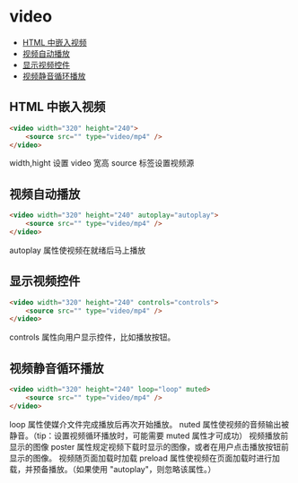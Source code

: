 # video

- [HTML 中嵌入视频](#html-中嵌入视频)
- [视频自动播放](#视频自动播放)
- [显示视频控件](#显示视频控件)
- [视频静音循环播放](#视频静音循环播放)

## HTML 中嵌入视频

```html
<video width="320" height="240">
	<source src="" type="video/mp4" />
</video>
```

width,hight 设置 video 宽高
source 标签设置视频源

## 视频自动播放

```html
<video width="320" height="240" autoplay="autoplay">
	<source src="" type="video/mp4" />
</video>
```

autoplay 属性使视频在就绪后马上播放

## 显示视频控件

```html
<video width="320" height="240" controls="controls">
	<source src="" type="video/mp4" />
</video>
```

controls 属性向用户显示控件，比如播放按钮。

## 视频静音循环播放

```html
<video width="320" height="240" loop="loop" muted>
	<source src="" type="video/mp4" />
</video>
```

loop 属性使媒介文件完成播放后再次开始播放。
nuted 属性使视频的音频输出被静音。（tip：设置视频循环播放时，可能需要 muted 属性才可成功）
视频播放前显示的图像
poster 属性规定视频下载时显示的图像，或者在用户点击播放按钮前显示的图像。
视频随页面加载时加载
preload 属性使视频在页面加载时进行加载，并预备播放。（如果使用 "autoplay"，则忽略该属性。）
